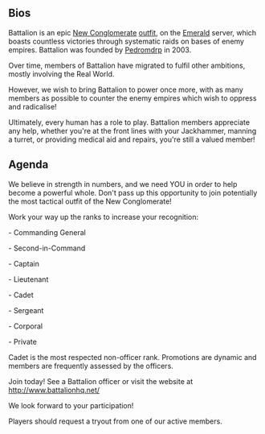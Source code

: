 ## Bios

Battalion is an epic [New Conglomerate](../../terminology/New_Conglomerate.md)
[outfit](../../terminology/Outfit.md), on the [Emerald](../servers/Emerald.md) server,
which boasts countless victories through systematic raids on bases of enemy
empires. Battalion was founded by [Pedromdrp](user:Pedromdrp.md) in 2003.

Over time, members of Battalion have migrated to fulfil other ambitions, mostly
involving the Real World.

However, we wish to bring Battalion to power once more, with as many members as
possible to counter the enemy empires which wish to oppress and radicalise!

Ultimately, every human has a role to play. Battalion members appreciate any
help, whether you're at the front lines with your Jackhammer, manning a turret,
or providing medical aid and repairs, you're still a valued member!

## Agenda

We believe in strength in numbers, and we need YOU in order to help become a
powerful whole. Don't pass up this opportunity to join potentially the most
tactical outfit of the New Conglomerate!

Work your way up the ranks to increase your recognition:

\- Commanding General

\- Second-in-Command

\- Captain

\- Lieutenant

\- Cadet

\- Sergeant

\- Corporal

\- Private

Cadet is the most respected non-officer rank. Promotions are dynamic and members
are frequently assessed by the officers.

Join today! See a Battalion officer or visit the website at
[<http://www.battalionhq.net/>](http://www.battalionhq.net/)

We look forward to your participation!

Players should request a tryout from one of our active members.
